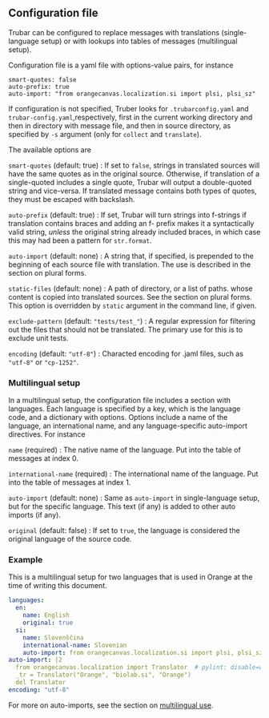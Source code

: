 ## Configuration file

Trubar can be configured to replace messages with translations (single-language setup) or with lookups into tables of messages (multilingual setup).

Configuration file is a yaml file with options-value pairs, for instance

```
smart-quotes: false
auto-prefix: true
auto-import: "from orangecanvas.localization.si import plsi, plsi_sz"
```

If configuration is not specified, Truber looks for `.trubarconfig.yaml` and `trubar-config.yaml`,respectively, first in the current working directory and then in directory with message file, and then in source directory, as specified by `-s` argument (only for `collect` and `translate`).

The available options are

`smart-quotes` (default: true)
: If set to `false`, strings in translated sources will have the same quotes as in the original source. Otherwise, if translation of a single-quoted includes a single quote, Trubar will output a double-quoted string and vice-versa. If translated message contains both types of quotes, they must be escaped with backslash.

`auto-prefix` (default: true)
: If set, Trubar will turn strings into f-strings if translation contains braces and adding an f- prefix makes it a syntactically valid string, *unless* the original string already included braces, in which case this may had been a pattern for `str.format`.

`auto-import` (default: none)
: A string that, if specified, is prepended to the beginning of each source file with translation. The use is described in the section on plural forms.

`static-files` (default: none)
: A path of directory, or a list of paths. whose content is copied into translated sources. See the section on plural forms. This option is overridden by `static` argument in the command line, if given.

`exclude-pattern` (default: `"tests/test_"`)
: A regular expression for filtering out the files that should not be translated. The primary use for this is to exclude unit tests.

`encoding` (default: `"utf-8"`)
: Characted encoding for .jaml files, such as `"utf-8"` or `"cp-1252"`.

### Multilingual setup

In a multilingual setup, the configuration file includes a section with languages. Each language is specified by a key, which is the language code, and a dictionary with options. Options include a name of the language, an international name, and any language-specific auto-import directives. For instance

`name` (required)
: The native name of the language. Put into the table of messages at index 0.

`international-name` (required)
: The international name of the language. Put into the table of messages at index 1.

`auto-import` (default: none)
: Same as `auto-import` in single-language setup, but for the specific language. This text (if any) is added to other auto imports (if any).

`original` (default: false)
: If set to `true`, the language is considered the original language of the source code.

### Example

This is a multilingual setup for two languages that is used in Orange at the time of writing this document.

```yaml
languages:
  en:
    name: English
    original: true
  si:
    name: Slovenščina
    international-name: Slovenian
    auto-import: from orangecanvas.localization.si import plsi, plsi_sz, z_besedo  # pylint: disable=wrong-import-order
auto-import: |2
  from orangecanvas.localization import Translator  # pylint: disable=wrong-import-order
  _tr = Translator("Orange", "biolab.si", "Orange")
  del Translator
encoding: "utf-8"
```

For more on auto-imports, see the section on [multilingual use](multilingual.md).
